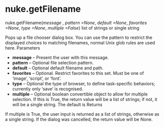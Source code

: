 # nuke.getFilename
nuke.getFilename(_message_ , _pattern =None_, _default =None_, _favorites =None_, _type =None_, _multiple =False_)  list of strings or single string

Pops up a file chooser dialog box. You can use the pattern to restrict the displayed choices to matching filenames, normal Unix glob rules are used here.
Parameters

  * **message** – Present the user with this message.
  * **pattern** – Optional file selection pattern.
  * **default** – Optional default filename and path.
  * **favorites** – Optional. Restrict favorites to this set. Must be one of ‘image’, ‘script’, or ‘font’.
  * **type** – Optional the type of browser, to define task-specific behaviors; currently only ‘save’ is recognised.
  * **multiple** – Optional boolean convertible object to allow for multiple selection. If this is True, the return value will be a list of strings; if not, it will be a single string. The default is
Returns

If multiple is True, the user input is returned as a list of strings, otherwise as a single string. If the dialog was cancelled, the return value will be None.